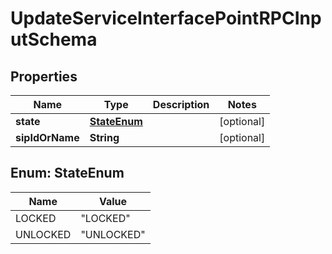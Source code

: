 
# UpdateServiceInterfacePointRPCInputSchema

## Properties
Name | Type | Description | Notes
------------ | ------------- | ------------- | -------------
**state** | [**StateEnum**](#StateEnum) |  |  [optional]
**sipIdOrName** | **String** |  |  [optional]



<a name="StateEnum"></a>
## Enum: StateEnum
Name | Value
---- | -----
LOCKED | &quot;LOCKED&quot;
UNLOCKED | &quot;UNLOCKED&quot;



